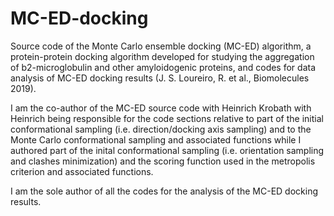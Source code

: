# MC-ED-docking
Source code of the Monte Carlo ensemble docking (MC-ED) algorithm, a protein-protein docking algorithm developed for studying the aggregation of b2-microglobulin and other amyloidogenic proteins, and codes for data analysis of MC-ED docking results (J. S. Loureiro, R. et al., Biomolecules 2019).

I am the co-author of the MC-ED source code with Heinrich Krobath with Heinrich being responsible for the code sections relative to part of the initial conformational sampling (i.e. direction/docking axis sampling) and to the Monte Carlo conformational sampling and associated functions while I authored part of the inital conformational sampling (i.e. orientation sampling and clashes minimization) and the scoring function used in the metropolis criterion and associated functions.

I am the sole author of all the codes for the analysis of the MC-ED docking results.
